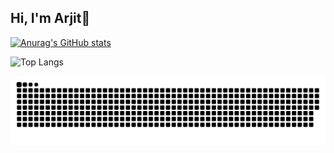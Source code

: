 ## Hi, I'm Arjit👋

<!-- Stats -->
[![Anurag's GitHub stats](https://github-readme-stats.vercel.app/api?username=arjitsingh8271&show_icons=true&theme=radical)](https://github.com/arjitsingh8271/github-readme-stats)

<!-- Top Languages -->
![Top Langs](https://github-readme-stats.vercel.app/api/top-langs/?username=arjitsingh8271&layout=compact&theme=radical)

<!-- Contribution snake gif -->
![github contribution grid snake animation](https://raw.githubusercontent.com/saedyousef/saedyousef/output/github-contribution-grid-snake.svg)


<!--
**arjitsingh8271/arjitsingh8271** is a ✨ _special_ ✨ repository because its `README.md` (this file) appears on your GitHub profile.

Here are some ideas to get you started:

- 🔭 I’m currently working on ...
- 🌱 I’m currently learning ...
- 👯 I’m looking to collaborate on ...
- 🤔 I’m looking for help with ...
- 💬 Ask me about ...
- 📫 How to reach me: ...
- 😄 Pronouns: ...
- ⚡ Fun fact: ...
-->
